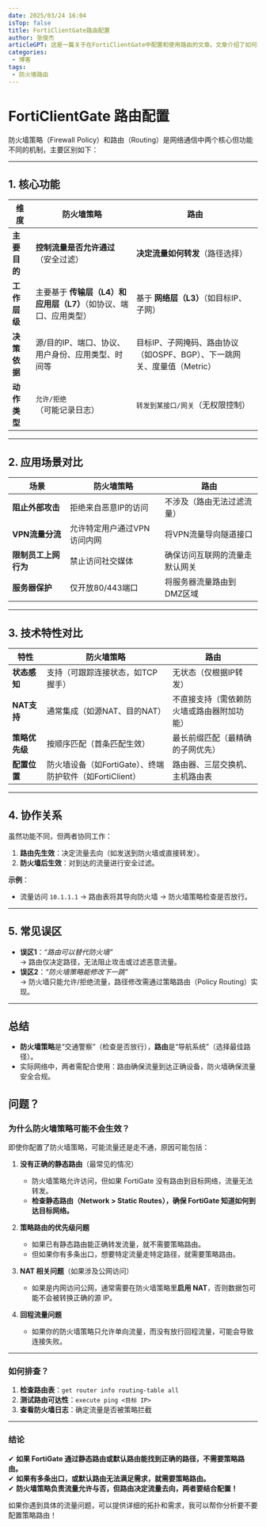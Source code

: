 ```yaml
---
date: 2025/03/24 16:04
isTop: false
title: FortiClientGate路由配置
author: 张俊杰
articleGPT: 这是一篇关于在FortiClientGate中配置和使用路由的文章。文章介绍了如何在FortiClientGate中创建和配置路由，以及如何在FortiClientGate中访问这些路由。文章还讨论了路由的安全性和管理，以及如何使用FortiClientGate的组策略来控制路由的访问权限。
categories:
 - 博客
tags:
 - 防火墙路由
---
```


# FortiClientGate 路由配置

<ArticleGPT />

防火墙策略（Firewall Policy）和路由（Routing）是网络通信中两个核心但功能不同的机制，主要区别如下：

---

## **1. 核心功能**
| **维度**       | **防火墙策略**                                                                 | **路由**                                                                 |
|----------------|-------------------------------------------------------------------------------|--------------------------------------------------------------------------|
| **主要目的**   | **控制流量是否允许通过**（安全过滤）                                           | **决定流量如何转发**（路径选择）                                         |
| **工作层级**   | 主要基于 **传输层（L4）和应用层（L7）**（如协议、端口、应用类型）               | 基于 **网络层（L3）**（如目标IP、子网）                                  |
| **决策依据**   | 源/目的IP、端口、协议、用户身份、应用类型、时间等                              | 目标IP、子网掩码、路由协议（如OSPF、BGP）、下一跳网关、度量值（Metric）  |
| **动作类型**   | `允许/拒绝`（可能记录日志）                                                   | `转发到某接口/网关`（无权限控制）                                        |

---

## **2. 应用场景对比**
| **场景**               | **防火墙策略**                          | **路由**                              |
|------------------------|----------------------------------------|---------------------------------------|
| **阻止外部攻击**       | 拒绝来自恶意IP的访问                   | 不涉及（路由无法过滤流量）            |
| **VPN流量分流**        | 允许特定用户通过VPN访问内网            | 将VPN流量导向隧道接口                 |
| **限制员工上网行为**   | 禁止访问社交媒体                       | 确保访问互联网的流量走默认网关        |
| **服务器保护**         | 仅开放80/443端口                       | 将服务器流量路由到DMZ区域             |

---

## **3. 技术特性对比**
| **特性**         | **防火墙策略**                                              | **路由**                                                  |
|------------------|------------------------------------------------------------|----------------------------------------------------------|
| **状态感知**     | 支持（可跟踪连接状态，如TCP握手）                           | 无状态（仅根据IP转发）                                   |
| **NAT支持**      | 通常集成（如源NAT、目的NAT）                                | 不直接支持（需依赖防火墙或路由器附加功能）                |
| **策略优先级**   | 按顺序匹配（首条匹配生效）                                  | 最长前缀匹配（最精确的子网优先）                          |
| **配置位置**     | 防火墙设备（如FortiGate）、终端防护软件（如FortiClient）    | 路由器、三层交换机、主机路由表                            |

---

## **4. 协作关系**
虽然功能不同，但两者协同工作：
1. **路由先生效**：决定流量去向（如发送到防火墙或直接转发）。
2. **防火墙后生效**：对到达的流量进行安全过滤。

**示例**：  
- 流量访问 `10.1.1.1` → 路由表将其导向防火墙 → 防火墙策略检查是否放行。

---

## **5. 常见误区**
- **误区1**：*“路由可以替代防火墙”*  
  → 路由仅决定路径，无法阻止攻击或过滤恶意流量。
- **误区2**：*“防火墙策略能修改下一跳”*  
  → 防火墙只能允许/拒绝流量，路径修改需通过策略路由（Policy Routing）实现。

---

## **总结**
- **防火墙策略**是“交通警察”（检查是否放行），**路由**是“导航系统”（选择最佳路径）。
- 实际网络中，两者需配合使用：路由确保流量到达正确设备，防火墙确保流量安全合规。

## 问题？

### **为什么防火墙策略可能不会生效？**
即使你配置了防火墙策略，可能流量还是走不通，原因可能包括：  

1. **没有正确的静态路由**（最常见的情况）  
   - 防火墙策略允许访问，但如果 FortiGate 没有路由到目标网络，流量无法转发。  
   - **检查静态路由（Network > Static Routes），确保 FortiGate 知道如何到达目标网络。**  

2. **策略路由的优先级问题**  
   - 如果已有静态路由能正确转发流量，就不需要策略路由。  
   - 但如果你有多条出口，想要特定流量走特定路径，就需要策略路由。  

3. **NAT 相关问题**（如果涉及公网访问）  
   - 如果是内网访问公网，通常需要在防火墙策略里**启用 NAT**，否则数据包可能不会被转换正确的源 IP。  

4. **回程流量问题**  
   - 如果你的防火墙策略只允许单向流量，而没有放行回程流量，可能会导致连接失败。  

---

### **如何排查？**
1. **检查路由表**：`get router info routing-table all`  
2. **测试路由可达性**：`execute ping <目标 IP>`  
3. **查看防火墙日志**：确定流量是否被策略拦截  

---

### **结论**
✔ **如果 FortiGate 通过静态路由或默认路由能找到正确的路径，不需要策略路由。**  
✔ **如果有多条出口，或默认路由无法满足需求，就需要策略路由。**  
✔ **防火墙策略负责流量允许与否，但路由决定流量去向，两者要结合配置！**  

如果你遇到具体的流量问题，可以提供详细的拓扑和需求，我可以帮你分析要不要配置策略路由！

